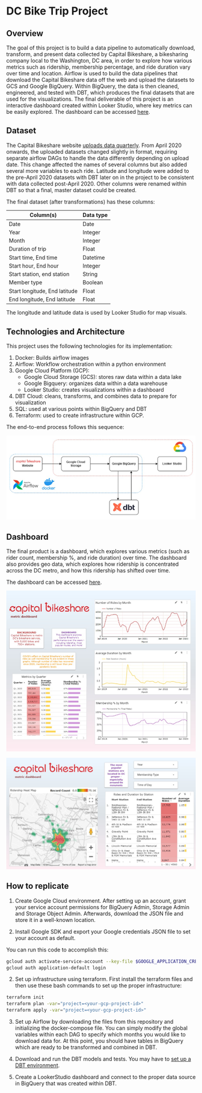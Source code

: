 # DC Bike Trip Project

## Overview

The goal of this project is to build a data pipeline to automatically download, transform, and present data collected by Capital Bikeshare, a bikesharing company local to the Washington, DC area, in order to explore how various metrics such as ridership, membership percentage, and ride duration vary over time and location. Airflow is used to build the data pipelines that download the Capital Bikeshare data off the web and upload the datasets to GCS and Google BigQuery. Within BigQuery, the data is then cleaned, engineered, and tested with DBT, which produces the final datasets that are used for the visualizations. The final deliverable of this project is an interactive dashboard created within Looker Studio, where key metrics can be easily explored. The dashboard can be accessed [here](https://lookerstudio.google.com/reporting/6a255a13-aef9-4e6a-824d-4020e220c9e0).

## Dataset

The Capital Bikeshare website [uploads data quarterly](https://s3.amazonaws.com/capitalbikeshare-data/index.html). From April 2020 onwards, the uploaded datasets changed slightly in format, requiring separate airflow DAGs to handle the data differently depending on upload date. This change affected the names of several columns but also added several more variables to each ride. Latitude and longitude were added to the pre-April 2020 datasets with DBT later on in the project to be consistent with data collected post-April 2020. Other columns were renamed within DBT so that a final, master dataset could be created. 

The final dataset (after transformations) has these columns:

| Column(s)  | Data type | 
| ------------- | ------------- | 
| Date  | Date  | 
| Year  | Integer |
| Month  | Integer |
| Duration of trip  | Float |
| Start time, End time  | Datetime |
| Start hour, End hour  | Integer |
| Start station, end station  | String |
| Member type | Boolean |
| Start longitude, End latitude  | Float |
| End longitude, End latitude  | Float |

The longitude and latitude data is used by Looker Studio for map visuals. 

## Technologies and Architecture

This project uses the following technologies for its implementation:

1. Docker: Builds airflow images
2. Airflow: Workflow orchestration within a python environment
3. Google Cloud Platform (GCP):
    - Google Cloud Storage (GCS): stores raw data within a data lake
    - Google Bigquery: organizes data within a data warehouse
    - Looker Studio: creates visualizations within a dashboard
4. DBT Cloud: cleans, transforms, and combines data to prepare for visualization
5. SQL: used at various points within BigQuery and DBT
6. Terraform: used to create infrastructure within GCP.

The end-to-end process follows this sequence:

![Dashboard](images/Diagram.jpg)

## Dashboard

The final product is a dashboard, which explores various metrics (such as rider count, membership %, and ride duration) over time. The dashboard also provides geo data, which explores how ridership is concentrated across the DC metro, and how this ridership has shifted over time. 

The dashboard can be accessed [here](https://lookerstudio.google.com/reporting/6a255a13-aef9-4e6a-824d-4020e220c9e0).

![Dashboard](images/Dashboard_1.jpg)

![Dashboard](images/Dashboard_2.jpg)

## How to replicate

1. Create Google Cloud environment. After setting up an account, grant your service account permissions for BigQuery Admin, Storage Admin and Storage Object Admin. Afterwards, download the JSON file and store it in a well-known location.

2. Install Google SDK and export your Google credentials JSON file to set your account as default.

You can run this code to accomplish this:

```bash
gcloud auth activate-service-account --key-file $GOOGLE_APPLICATION_CREDENTIALS
gcloud auth application-default login
```

2. Set up infrastructure using terraform. First install the terraform files and then use these bash commands to set up the proper infrastructure:

```bash
terraform init
terraform plan -var="project=<your-gcp-project-id>"
terraform apply -var="project=<your-gcp-project-id>"
```

3. Set up Airflow by downloading the files from this repository and initializing the docker-compose file. You can simply modify the global variables within each DAG to specify which months you would like to download data for. At this point, you should have tables in BigQuery which are ready to be transformed and combined in DBT. 

4. Download and run the DBT models and tests. You may have to [set up a DBT environment](https://docs.getdbt.com/docs/collaborate/environments/environments-in-dbt). 

5. Create a LookerStudio dashboard and connect to the proper data source in BigQuery that was created within DBT. 
